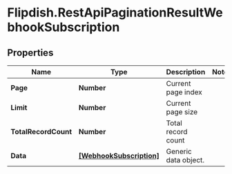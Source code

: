 # Flipdish.RestApiPaginationResultWebhookSubscription

## Properties
Name | Type | Description | Notes
------------ | ------------- | ------------- | -------------
**Page** | **Number** | Current page index | 
**Limit** | **Number** | Current page size | 
**TotalRecordCount** | **Number** | Total record count | 
**Data** | [**[WebhookSubscription]**](WebhookSubscription.md) | Generic data object. | 


